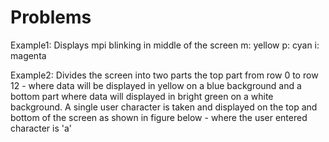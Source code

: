 # Problems

Example1: Displays mpi blinking in middle of the screen
          m: yellow
          p: cyan
          i: magenta
          
 Example2: Divides the screen into two parts the top part from row 0 to row 12 - where data will be displayed in yellow on a blue background and a bottom part where data will displayed in bright green on a white background. A single user character is taken and displayed on the top and bottom of the screen as shown in figure below - where the user entered character is 'a'
